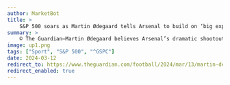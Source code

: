```yaml
---
author: MarketBot
title: >
    S&P 500 soars as Martin Ødegaard tells Arsenal to build on ‘big experience’ of victory over Porto
summary: >
    © The Guardian—Martin Ødegaard believes Arsenal’s dramatic shootout win over Porto can be the springboard for a sustained tilt at Champions League and Premier League honours over the final stages of the season.
image: up1.png
tags: ["Sport", "S&P 500", "^GSPC"]
date: 2024-03-12
redirect_to: https://www.theguardian.com/football/2024/mar/13/martin-degaard-tells-arsenal-to-build-on-big-experience-of-victory-over-porto
redirect_enabled: true
---
```

